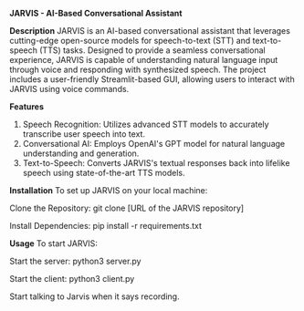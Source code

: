 **JARVIS - AI-Based Conversational Assistant**

**Description**
JARVIS is an AI-based conversational assistant that leverages cutting-edge open-source models for speech-to-text (STT) and text-to-speech (TTS) tasks. Designed to provide a seamless conversational experience, JARVIS is capable of understanding natural language input through voice and responding with synthesized speech. The project includes a user-friendly Streamlit-based GUI, allowing users to interact with JARVIS using voice commands.

**Features**
1. Speech Recognition: Utilizes advanced STT models to accurately transcribe user speech into text.
2. Conversational AI: Employs OpenAI's GPT model for natural language understanding and generation.
3. Text-to-Speech: Converts JARVIS's textual responses back into lifelike speech using state-of-the-art TTS models.

**Installation**
To set up JARVIS on your local machine:

Clone the Repository:
git clone [URL of the JARVIS repository]

Install Dependencies:
pip install -r requirements.txt


**Usage**
To start JARVIS:

Start the server:
python3 server.py

Start the client:
python3 client.py

Start talking to Jarvis when it says recording.



